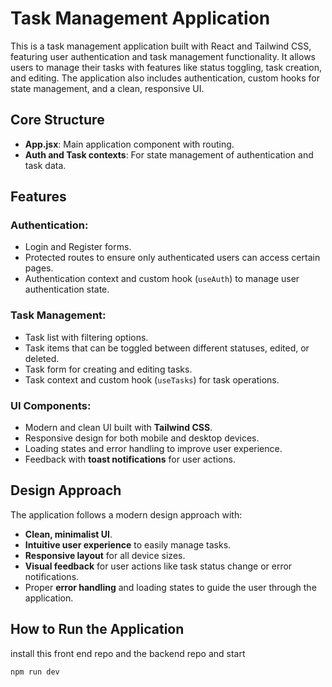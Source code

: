 # Task Management Application

This is a task management application built with React and Tailwind CSS, featuring user authentication and task management functionality. It allows users to manage their tasks with features like status toggling, task creation, and editing. The application also includes authentication, custom hooks for state management, and a clean, responsive UI.

## Core Structure

- **App.jsx**: Main application component with routing.
- **Auth and Task contexts**: For state management of authentication and task data.

## Features

### Authentication:
- Login and Register forms.
- Protected routes to ensure only authenticated users can access certain pages.
- Authentication context and custom hook (`useAuth`) to manage user authentication state.

### Task Management:
- Task list with filtering options.
- Task items that can be toggled between different statuses, edited, or deleted.
- Task form for creating and editing tasks.
- Task context and custom hook (`useTasks`) for task operations.

### UI Components:
- Modern and clean UI built with **Tailwind CSS**.
- Responsive design for both mobile and desktop devices.
- Loading states and error handling to improve user experience.
- Feedback with **toast notifications** for user actions.


## Design Approach

The application follows a modern design approach with:
- **Clean, minimalist UI**.
- **Intuitive user experience** to easily manage tasks.
- **Responsive layout** for all device sizes.
- **Visual feedback** for user actions like task status change or error notifications.
- Proper **error handling** and loading states to guide the user through the application.

## How to Run the Application
   install this front end repo and the backend repo and start 

```bash
npm run dev
